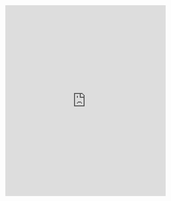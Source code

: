 <iframe src="https://drive.google.com/file/d/16xOEyub5QHBTuQxVPK7RuZyziRW1Hdfj/view?usp=sharing&ouid=108335579502309756575&rtpof=true&sd=true/preview" 
        width="100%" 
        height="600px" 
        allowfullscreen="true" 
        frameborder="0">
</iframe>
